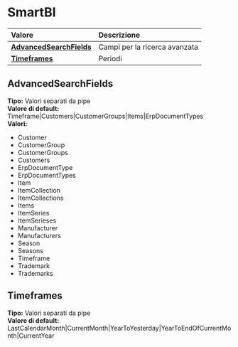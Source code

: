 # SmartBI

| Valore | Descrizione |
| :--- | :--- |
| [**AdvancedSearchFields**](smartbi.md#advancedsearchfields) | Campi per la ricerca avanzata |
| [**Timeframes**](smartbi.md#timeframes) | Periodi |

## AdvancedSearchFields

**Tipo:** Valori separati da pipe  
**Valore di default:** Timeframe\|Customers\|CustomerGroups\|Items\|ErpDocumentTypes  
**Valori:**

* Customer
* CustomerGroup
* CustomerGroups
* Customers
* ErpDocumentType
* ErpDocumentTypes
* Item
* ItemCollection
* ItemCollections
* Items
* ItemSeries
* ItemSerieses
* Manufacturer
* Manufacturers
* Season
* Seasons
* Timeframe
* Trademark
* Trademarks

## Timeframes

**Tipo:** Valori separati da pipe  
**Valore di default:** LastCalendarMonth\|CurrentMonth\|YearToYesterday\|YearToEndOfCurrentMonth\|CurrentYear
